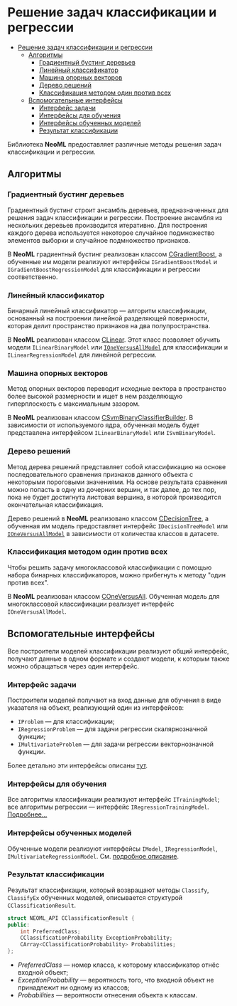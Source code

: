 # Решение задач классификации и регрессии

<!-- TOC -->

- [Решение задач классификации и регрессии](#решение-задач-классификации-и-регрессии)
	- [Алгоритмы](#алгоритмы)
		- [Градиентный бустинг деревьев](#градиентный-бустинг-деревьев)
		- [Линейный классификатор](#линейный-классификатор)
		- [Машина опорных векторов](#машина-опорных-векторов)
		- [Дерево решений](#дерево-решений)
		- [Классификация методом один против всех](#классификация-методом-один-против-всех)
	- [Вспомогательные интерфейсы](#вспомогательные-интерфейсы)
		- [Интерфейс задачи](#интерфейс-задачи)
		- [Интерфейсы для обучения](#интерфейсы-для-обучения)
		- [Интерфейсы обученных моделей](#интерфейсы-обученных-моделей)
		- [Результат классификации](#результат-классификации)

<!-- /TOC -->

Библиотека **NeoML** предоставляет различные методы решения задач классификации и регрессии.

## Алгоритмы

### Градиентный бустинг деревьев

Градиентный бустинг строит ансамбль деревьев, предназначенных для решения задач классификации и регрессии. Построение ансамбля из нескольких деревьев производится итеративно. Для построения каждого дерева используется некоторое случайное подмножество элементов выборки и случайное подмножество признаков.

В **NeoML** градиентный бустинг реализован классом [CGradientBoost](GradientBoost.md), а обученные им модели реализуют интерфейсы `IGradientBoostModel` и `IGradientBoostRegressionModel` для классификации и регрессии соответственно.

### Линейный классификатор

Бинарный линейный классификатор — алгоритм классификации, основанный на построении линейной разделяющей поверхности, которая делит пространство признаков на два полупространства. 

В **NeoML** реализован классом [CLinear](Linear.md). Этот класс позволяет обучить модели `ILinearBinaryModel` или [`IOneVersusAllModel`](OneVersusAll.md#model) для классификации и `ILinearRegressionModel` для линейной регрессии.

### Машина опорных векторов

Метод опорных векторов переводит исходные вектора в пространство более высокой размерности и ищет в нем разделяющую гиперплоскость с максимальным зазором. 

В **NeoML** реализован классом [CSvmBinaryClassifierBuilder](Svm.md). В зависимости от используемого ядра, обученная модель будет представлена интерфейсом `ILinearBinaryModel` или `ISvmBinaryModel`.

### Дерево решений

Метод дерева решений представляет собой классификацию на основе последовательного сравнения признаков данного объекта с некоторыми пороговыми значениями. На основе результата сравнения можно попасть в одну из дочерних вершин, и так далее, до тех пор, пока не будет достигнута листовая вершина, в которой производится окончательная классификация.

Дерево решений в **NeoML** реализовано классом [CDecisionTree](DecisionTree.md), а обученная им модель предоставляет интерфейс `IDecisionTreeModel` или [`IOneVersusAllModel`](OneVersusAll.md#model) в зависимости от количества классов в датасете.

### Классификация методом один против всех

Чтобы решить задачу многоклассовой классификации с помощью набора бинарных классификаторов, можно прибегнуть к методу "один против всех".

В **NeoML** реализован классом [COneVersusAll](OneVersusAll.md). Обученная модель для многоклассовой классификации реализует интерфейс `IOneVersusAllModel`.

## Вспомогательные интерфейсы

Все построители моделей классификации реализуют общий интерфейс, получают данные в одном формате и создают модели, к которым также можно обращаться через один интерфейс.

### Интерфейс задачи

Построители моделей получают на вход данные для обучения в виде указателя на объект, реализующий один из интерфейсов:

- `IProblem` — для классификации;
- `IRegressionProblem` — для задачи регрессии скалярнозначной функции;
- `IMultivariateProblem` — для задачи регрессии векторнозначной функции.

Более детально эти интерфейсы описаны [тут](Problems.md).

### Интерфейсы для обучения

Все алгоритмы классификации реализуют интерфейс `ITrainingModel`; все алгоритмы регрессии — интерфейс `IRegressionTrainingModel`. [Подробнее...](TrainingModels.md)

### Интерфейсы обученных моделей

Обученные модели реализуют интерфейсы `IModel`, `IRegressionModel`, `IMultivariateRegressionModel`. См. [подробное описание](Models.md).

### Результат классификации

Результат классификации, который возвращают методы `Classify`, `ClassifyEx` обученных моделей, описывается структурой `CClassificationResult`.

```c++
struct NEOML_API CClassificationResult {
public:
	int PreferredClass;
	CClassificationProbability ExceptionProbability;
	CArray<CClassificationProbability> Probabilities;
};
```

- *PreferredClass* — номер класса, к которому классификатор отнёс входной объект;
- *ExceptionProbability* — вероятность того, что входной объект не принадлежит ни одному из классов;
- *Probabilities* — вероятности отнесения объекта к классам.
